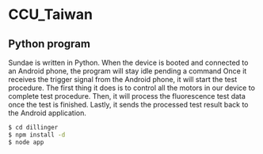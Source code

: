 # CCU_Taiwan
## Python program
Sundae is written in Python. When the device is booted and connected to an Android phone, the program will stay idle pending a command Once it receives the trigger signal from the Android phone, it will start the test procedure. The first thing it does is to control all the motors in our device to complete test procedure. Then, it will process the fluorescence test data once the test is finished. Lastly, it sends the processed test result back to the Android application.

```sh
$ cd dillinger
$ npm install -d
$ node app
```
